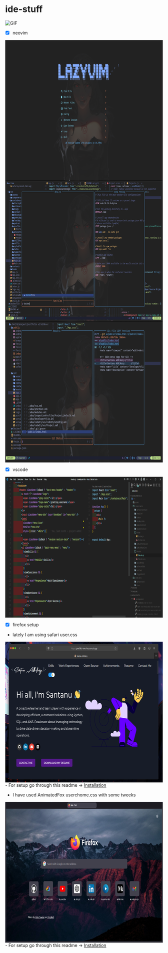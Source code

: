 # ide-stuff

<img align="left " alt="GIF" height="150px" src="https://i.pinimg.com/originals/7c/a2/5f/7ca25f4a2eecefbc3b3e62c50cb9d02d.gif" />

- [x] neovim

<img align="left" alt="GIF" height="450px" src="https://raw.githubusercontent.com/mikan-senpai/ide-stuff/master/asset/nv1.png" />
<img align="center" alt="GIF" height="450px" src="https://raw.githubusercontent.com/mikan-senpai/ide-stuff/master/asset/nv2.png" />
<img align="center" alt="GIF" height="450px" src="https://raw.githubusercontent.com/mikan-senpai/ide-stuff/master/asset/nv3.png" />



- [x] vscode
<img align="center" alt="GIF" height="450px" src="https://raw.githubusercontent.com/mikan-senpai/ide-stuff/master/asset/vs1.png" />

- [X] firefox setup
- lately I am using safari user.css
<img align="center" alt="GIF" height="450px" src="https://raw.githubusercontent.com/mikan-senpai/ide-stuff/master/asset/fire2.png" />
- For setup go through this readme -> <a href="https://github.com/mikan-senpai/workflow-stuff/blob/master/firefox-setup/safari-firefox-setup/README.md">Installation</a>


- I have used AnimatedFox userchome.css with some tweeks
<img align="center" alt="GIF" height="450px" src="https://raw.githubusercontent.com/mikan-senpai/ide-stuff/master/asset/fire1.png" />
- For setup go through this readme -> <a href="https://github.com/mikan-senpai/workflow-stuff/blob/master/firefox-setup/README.md">Installation</a>

